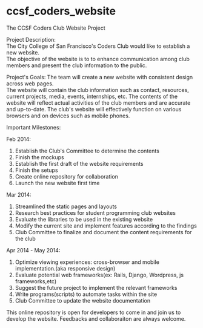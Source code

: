 ccsf_coders_website
===================

The CCSF Coders Club Website Project

Project Description:  
The City College of San Francisco's Coders Club would like to establish a new website.  
The objective of the website is to to enhance communication among club members and present the club information to the public.  

Project's Goals:
The team will create a new website with consistent design across web pages.  
The website will contain the club information such as contact, resources, current projects, media, events, internships, etc.  The contents of the website will reflect actual activities of the club members and are accurate and up-to-date. The club's website will effectively function on various browsers and on devices such as mobile phones.

Important Milestones:

Feb 2014:
1.  Establish the Club's Committee to determine the contents
2.  Finish the mockups 
3.  Establish the first draft of the website requirements
3.  Finish the setups 
4.  Create online repository for collaboration
5.  Launch the new website first time

Mar 2014:
1.  Streamlined the static pages and layouts
2.  Research best practices for student programming club websites
3.  Evaluate the libraries to be used in the existing website
4.  Modify the current site and implement features according to the findings
5.  Club Committee to finalize and document the content requirements for the club

Apr 2014 - May 2014:
1.  Optimize viewing experiences: cross-browser and mobile implementation.(aka responsive design)
2.  Evaluate potential web frameworks(ex: Rails, Django, Wordpress, js frameworks,etc)
3.  Suggest the future project to implement the relevant frameworks
4.  Write programs(scripts) to automate tasks within the site 
5.  Club Committee to update the website documentation


This online repository is open for developers to come in and join us to develop the website.  Feedbacks and collaboraiton are always welcome.


